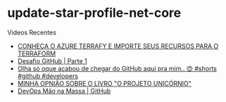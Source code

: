 # update-star-profile-net-core

Videos Recentes
<!-- YOUTUBE:START -->
- [CONHEÇA O AZURE TERRAFY E IMPORTE SEUS RECURSOS PARA O TERRAFORM](https://www.youtube.com/watch?v=7t4eEoa9Ruc)
- [Desafio GitHub | Parte 1](https://www.youtube.com/watch?v=Nhjaxoxkc2I)
- [Olha só oque acabou de chegar do GitHub aqui pra mim.. 😍 #shorts #github #developers](https://www.youtube.com/watch?v=i6I0agdg4vw)
- [MINHA OPNIÂO SOBRE O LIVRO &quot;O PROJETO UNICÓRNIO&quot;](https://www.youtube.com/watch?v=Vdd1Ray2T1o)
- [DevOps Mão na Massa | GitHub](https://www.youtube.com/watch?v=mGFmjckpxc4)
<!-- YOUTUBE:END -->
